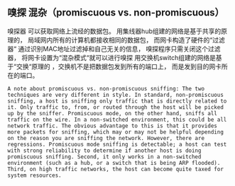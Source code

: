 ## 嗅探 混杂（promiscuous vs. non-promiscuous）

嗅探器 可以获取网络上流经的数据包。 用集线器hub组建的网络是基于共享的原理的， 局域网内所有的计算机都接收相同的数据包， 而网卡构造了硬件的“过滤器“ 通过识别MAC地址过滤掉和自己无关的信息， 嗅探程序只需关闭这个过滤器， 将网卡设置为“混杂模式“就可以进行嗅探 用交换机switch组建的网络是基于“交换“原理的 ，交换机不是把数据包发到所有的端口上， 而是发到目的网卡所在的端口。

```
A note about promiscuous vs. non-promiscuous sniffing: The two techniques are very different in style. In standard, non-promiscuous sniffing, a host is sniffing only traffic that is directly related to it. Only traffic to, from, or routed through the host will be picked up by the sniffer. Promiscuous mode, on the other hand, sniffs all traffic on the wire. In a non-switched environment, this could be all network traffic. The obvious advantage to this is that it provides more packets for sniffing, which may or may not be helpful depending on the reason you are sniffing the network. However, there are regressions. Promiscuous mode sniffing is detectable; a host can test with strong reliability to determine if another host is doing promiscuous sniffing. Second, it only works in a non-switched environment (such as a hub, or a switch that is being ARP flooded). Third, on high traffic networks, the host can become quite taxed for system resources.
```

